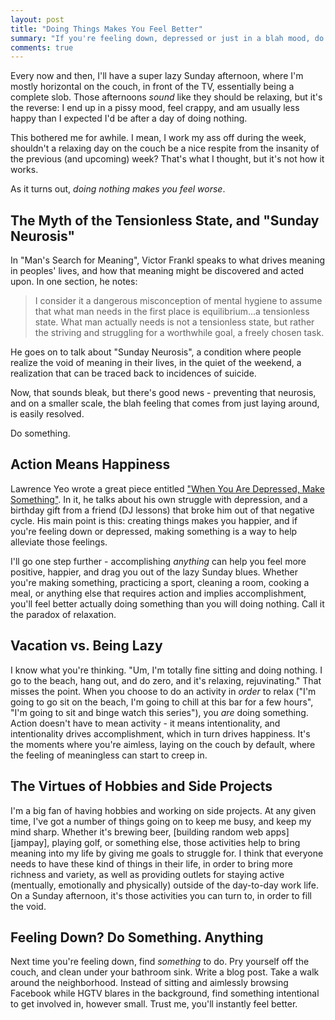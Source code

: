 ```yaml
---
layout: post
title: "Doing Things Makes You Feel Better"
summary: "If you're feeling down, depressed or just in a blah mood, do something. Anything. Make a thing, clean a room. Action makes you feel better."
comments: true
---
```


Every now and then, I'll have a super lazy Sunday afternoon, where I'm mostly horizontal on the couch, in front of the TV, essentially being a complete slob. Those afternoons _sound_ like they should be relaxing, but it's the reverse: I end up in a pissy mood, feel crappy, and am usually less happy than I expected I'd be after a day of doing nothing. 

This bothered me for awhile. I mean, I work my ass off during the week, shouldn't a relaxing day on the couch be a nice respite from the insanity of the previous (and upcoming) week? That's what I thought, but it's not how it works. 

As it turns out, _doing nothing makes you feel worse_.

## The Myth of the Tensionless State, and "Sunday Neurosis"

In "Man's Search for Meaning", Victor Frankl speaks to what drives meaning in peoples' lives, and how that meaning might be discovered and acted upon. In one section, he notes:

> I consider it a dangerous misconception of mental hygiene to assume that what man needs in the first place is equilibrium...a tensionless state. What man actually needs is not a tensionless state, but rather the striving and struggling for a worthwhile goal, a freely chosen task.

He goes on to talk about "Sunday Neurosis", a condition where people realize the void of meaning in their lives, in the quiet of the weekend, a realization that can be traced back to incidences of suicide.

Now, that sounds bleak, but there's good news - preventing that neurosis, and on a smaller scale, the blah feeling that comes from just laying around, is easily resolved.

Do something. 

## Action Means Happiness

Lawrence Yeo wrote a great piece entitled ["When You Are Depressed, Make Something"][medium]. In it, he talks about his own struggle with depression, and a birthday gift from a friend (DJ lessons) that broke him out of that negative cycle. His main point is this: creating things makes you happier, and if you're feeling down or depressed, making something is a way to help alleviate those feelings. 

I'll go one step further - accomplishing _anything_ can help you feel more positive, happier, and drag you out of the lazy Sunday blues. Whether you're making something, practicing a sport, cleaning a room, cooking a meal, or anything else that requires action and implies accomplishment, you'll feel better actually doing something than you will doing nothing. Call it the paradox of relaxation. 

## Vacation vs. Being Lazy

I know what you're thinking. "Um, I'm totally fine sitting and doing nothing. I go to the beach, hang out, and do zero, and it's relaxing, rejuvinating." That misses the point. When you choose to do an activity in _order_ to relax ("I'm going to go sit on the beach, I'm going to chill at this bar for a few hours", "I'm going to sit and binge watch this series"), you _are_ doing something. Action doesn't have to mean activity - it means intentionality, and intentionality drives accomplishment, which in turn drives happiness. It's the moments where you're aimless, laying on the couch by default, where the feeling of meaningless can start to creep in.

## The Virtues of Hobbies and Side Projects

I'm a big fan of having hobbies and working on side projects. At any given time, I've got a number of things going on to keep me busy, and keep my mind sharp. Whether it's brewing beer, [building random web apps][jampay], playing golf, or something else, those activities help to bring meaning into my life by giving me goals to struggle for. I think that everyone needs to have these kind of things in their life, in order to bring more richness and variety, as well as providing outlets for staying active (mentually, emotionally and physically) outside of the day-to-day work life. On a Sunday afternoon, it's those activities you can turn to, in order to fill the void. 

## Feeling Down? Do Something. Anything

Next time you're feeling down, find _something_ to do. Pry yourself off the couch, and clean under your bathroom sink. Write a blog post. Take a walk around the neighborhood. Instead of sitting and aimlessly browsing Facebook while HGTV blares in the background, find something intentional to get involved in, however small. Trust me, you'll instantly feel better. 

[medium]: https://byrslf.co/when-you-are-depressed-make-something-49467edd1933#.msek87o5e
